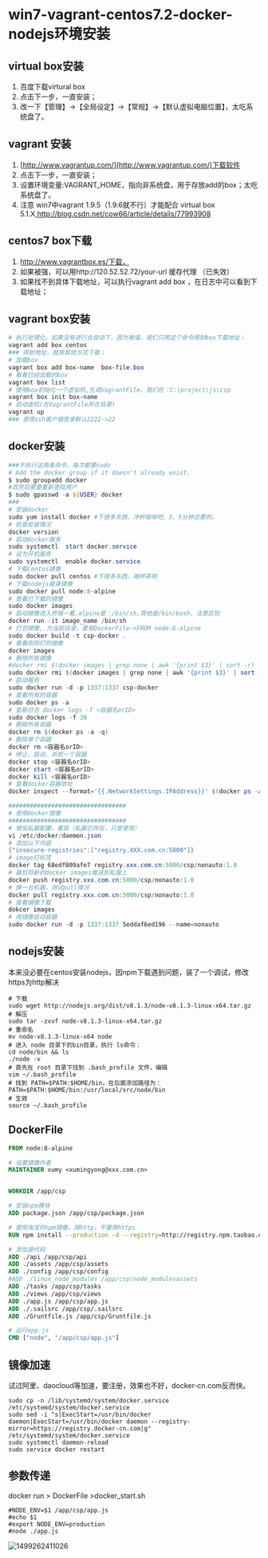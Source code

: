 # win7-vagrant-centos7.2-docker-nodejs环境安装



## virtual box安装

1. 百度下载virtural box
2. 点击下一步，一直安装；
3. 改一下【管理】->【全局设定】->【常规】->【默认虚拟电脑位置】，太吃系统盘了。

## vagrant 安装

1. [http://www.vagrantup.com/](http://www.vagrantup.com/)下载软件
2. 点击下一步，一直安装；
3. 设置环境变量:VAGRANT_HOME，指向非系统盘，用于存放add的box；太吃系统盘了。
4. 注意 win7中vagrant 1.9.5（1.9.6就不行）才能配合 virtual box 5.1.X,http://blog.csdn.net/cow66/article/details/77993908

##  centos7 box下载

1. http://www.vagrantbox.es/下载，
2. 如果被强，可以用http://120.52.52.72/your-url 缓存代理 （已失效）
3. 如果找不到具体下载地址，可以执行vagrant add box <name> ，在日志中可以看到下载地址；

## vagrant box安装

```powershell
# 执行处理化，如果没有进行会自动下，因为被墙，我们只用这个命令得到box下载地址；
vagrant add box centos
### 得到地址，就用其他方式下载；
# 加载box
vagrant box add box-name  box-file.box
# 看看已经加载的box
vagrant box list
# 使用box初始化一个虚拟机,生成VagrantFile，我们在：C:\project\js\csp
vagrant box init box-name
# 启动虚机(在VagrantFile所在目录)
vagrant up
### 使用ssh客户端登录默认2222->22

```

## docker安装

```powershell
###不执行这两条命令，每次都要sudo
# Add the docker group if it doesn't already exist.
$ sudo groupadd docker
#改完后需要重新登陆用户
$ sudo gpasswd -a ${USER} docker
###
# 安装docker
sudo yum install docker #下很多东西，冲杯咖啡吧，3、5分钟总要的。
# 检查安装情况
docker version
# 启动docker服务
sudo systemctl  start docker.service
# 设为开机服务
sudo systemctl  enable docker.service
# 下载centos镜像
sudo docker pull centos #下很多东西，喝杯茶吧
# 下载nodejs瘦身镜像
sudo docker pull node:8-alpine
# 查看已下载的镜像
sudo docker images
# 启动镜像进入终端一看,alpine是：/bin/sh,其他是/bin/bash，注意区别
docker run -it image_name /bin/sh
# 打包镜像,.为当前目录，要有DockerFile->FROM node:8-alpine
sudo docker build -t csp-docker .
# 看看刚刚打的镜像
docker images
# 删除所有镜像
#docker rmi $(docker images | grep none | awk '{print $3}' | sort -r)
sudo docker rmi $(docker images | grep none | awk '{print $3}' | sort -r)
# 启动服务
sudo docker run -d -p 1337:1337 csp-docker
# 查看所有的容器
sudo docker ps -a
# 查勘日志 docker logs -f <容器名orID>
sudo docker logs -f 39
# 删除所有容器
docker rm $(docker ps -a -q)
# 删除单个容器
docker rm <容器名orID>
# 停止、启动、杀死一个容器
docker stop <容器名orID>
docker start <容器名orID>
docker kill <容器名orID>
# 查看docker容器地址
docker inspect --format='{{.NetworkSettings.IPAddress}}' $(docker ps -a -q)  

#################################
# 使用docker镜像
#################################
# 增加私服配置，重启（私服已存在，只是使用）
vi /etc/docker/daemon.json
# 添加以下内容
{"insecure-registries":["registry.XXX.com.cn:5000"]}
# image打标签
docker tag 68edf809afe7 registry.xxx.com.cn:5000/csp/nonauto:1.0
# 最后将新的docker images推送到私服上
docker push registry.xxx.com.cn:5000/csp/nonauto:1.0
# 换一台机器，测试pull情况
docker pull registry.xxx.com.cn:5000/csp/nonauto:1.0
# 查看镜像下载
dokcer images
# 用镜像启动容器
sudo docker run -d -p 1337:1337 5eddaf6ed196 --name=nonauto
```

## nodejs安装

本来没必要在centos安装nodejs，因npm下载遇到问题，装了一个调试，修改https为http解决

```shell
# 下载
sudo wget http://nodejs.org/dist/v8.1.3/node-v8.1.3-linux-x64.tar.gz
# 解压
sudo tar -zxvf node-v8.1.3-linux-x64.tar.gz
# 重命名
mv node-v8.1.3-linux-x64 node
# 进入 node 目录下的bin目录，执行 ls命令：
cd node/bin && ls
./node -v
# 首先在 root 目录下找到 .bash_profile 文件，编辑
vim ~/.bash_profile
# 找到 PATH=$PATH:$HOME/bin，在后面添加路径为：
PATH=$PATH:$HOME/bin:/usr/local/src/node/bin
# 生效
source ~/.bash_profile
```

## DockerFile

```dockerfile
FROM node:8-alpine

# 设置镜像作者
MAINTAINER xumy <xumingyong@xxx.com.cn>


WORKDIR /app/csp

# 安装npm模块
ADD package.json /app/csp/package.json

# 使用淘宝的npm镜像，用http，不要用https
RUN npm install --production -d --registry=http://registry.npm.taobao.org

# 添加源代码
ADD ./api /app/csp/api
ADD ./assets /app/csp/assets
ADD ./config /app/csp/config
#ADD ./linux_node_modules /app/csp/node_modulesassets
ADD ./tasks /app/csp/tasks
ADD ./views /app/csp/views
ADD ./app.js /app/csp/app.js
ADD ./.sailsrc /app/csp/.sailsrc
ADD ./Gruntfile.js /app/csp/Gruntfile.js

# 运行app.js
CMD ["node", "/app/csp/app.js"]
```



## 镜像加速

试过阿里、daocloud等加速，要注册，效果也不好，docker-cn.com反而快。

```
sudo cp -n /lib/systemd/system/docker.service /etc/systemd/system/docker.service
sudo sed -i "s|ExecStart=/usr/bin/docker daemon|ExecStart=/usr/bin/docker daemon --registry-mirror=https://registry.docker-cn.com|g" /etc/systemd/system/docker.service
sudo systemctl daemon-reload
sudo service docker restart

```



## 参数传递

docker run > DockerFile >docker_start.sh

```shell
#NODE_ENV=$1 /app/csp/app.js
#echo $1
#export NODE_ENV=production
#node ./app.js
```





![1499262411026](F:\pic/1499262411026.png)